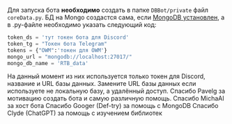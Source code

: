 Для запуска бота **необходимо** создать в папке `DBBot/private` файл `coreData.py`. БД на Mongo создастся сама, если [MongoDB установлен](https://www.mongodb.com/), а в .py-файле необходимо указать следующий код:
```python
token_ds = 'тут токен бота для Discord'
token_tg = "Токен бота Telegram"
tokens = {"OWM":'токен для OWM'}
mongo_url = "mongodb://localhost:27017/"
mongo_db_name = 'RTB_data'

```
На данный момент из них используется только токен для Discord, название и URL базы данных. Замените URL базы данных если используете не локальную базу, а удалённый доступ.
Спасибо Pavelg за мотивацию создать бота и самую различную помощь.
Спасибо MichaAI за хост бота
Спасибо Googer (Def-try) за помощь с MongoDB
Спасибо Clyde (ChatGPT) за помощь с изучением библиотек

